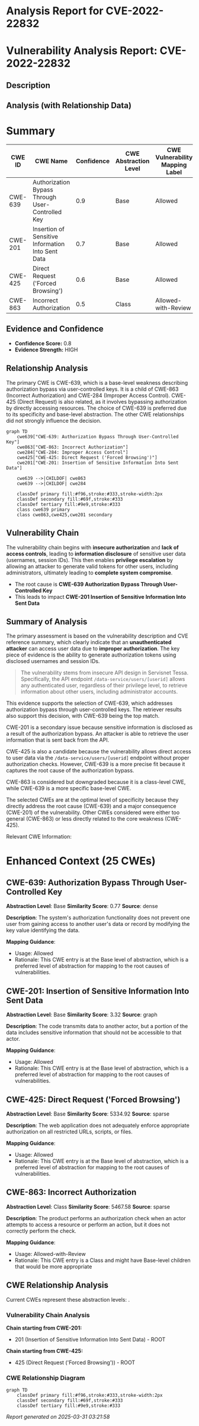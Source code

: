 # Analysis Report for CVE-2022-22832

# Vulnerability Analysis Report: CVE-2022-22832

## Description



## Analysis (with Relationship Data)

# Summary
| CWE ID | CWE Name | Confidence | CWE Abstraction Level | CWE Vulnerability Mapping Label | CWE-Vulnerability Mapping Notes |
|---|---|---|---|---|---|
| CWE-639 | Authorization Bypass Through User-Controlled Key | 0.9 | Base | Allowed | Primary CWE |
| CWE-201 | Insertion of Sensitive Information Into Sent Data | 0.7 | Base | Allowed | Secondary Candidate |
| CWE-425 | Direct Request ('Forced Browsing') | 0.6 | Base | Allowed | Secondary Candidate |
| CWE-863 | Incorrect Authorization | 0.5 | Class | Allowed-with-Review | Secondary Candidate |

## Evidence and Confidence

*   **Confidence Score:** 0.8
*   **Evidence Strength:** HIGH

## Relationship Analysis
The primary CWE is CWE-639, which is a base-level weakness describing authorization bypass via user-controlled keys. It is a child of CWE-863 (Incorrect Authorization) and CWE-284 (Improper Access Control). CWE-425 (Direct Request) is also related, as it involves bypassing authorization by directly accessing resources. The choice of CWE-639 is preferred due to its specificity and base-level abstraction. The other CWE relationships did not strongly influence the decision.

```mermaid
graph TD
    cwe639["CWE-639: Authorization Bypass Through User-Controlled Key"]
    cwe863["CWE-863: Incorrect Authorization"]
    cwe284["CWE-284: Improper Access Control"]
    cwe425["CWE-425: Direct Request ('Forced Browsing')"]
    cwe201["CWE-201: Insertion of Sensitive Information Into Sent Data"]

    cwe639 -->|CHILDOF| cwe863
    cwe639 -->|CHILDOF| cwe284
    
    classDef primary fill:#f96,stroke:#333,stroke-width:2px
    classDef secondary fill:#69f,stroke:#333
    classDef tertiary fill:#9e9,stroke:#333
    class cwe639 primary
    class cwe863,cwe425,cwe201 secondary
```

## Vulnerability Chain
The vulnerability chain begins with **insecure authorization** and **lack of access controls**, leading to **information disclosure** of sensitive user data (usernames, session IDs). This then enables **privilege escalation** by allowing an attacker to generate valid tokens for other users, including administrators, ultimately leading to **complete system compromise**.
  - The root cause is **CWE-639 Authorization Bypass Through User-Controlled Key**
  - This leads to impact **CWE-201 Insertion of Sensitive Information Into Sent Data**

## Summary of Analysis
The primary assessment is based on the vulnerability description and CVE reference summary, which clearly indicate that an **unauthenticated attacker** can access user data due to **improper authorization**. The key piece of evidence is the ability to generate authorization tokens using disclosed usernames and session IDs.

> The vulnerability stems from insecure API design in Servisnet Tessa. Specifically, the API endpoint `/data-service/users/[userid]` allows any authenticated user, regardless of their privilege level, to retrieve information about other users, including administrator accounts.

This evidence supports the selection of CWE-639, which addresses authorization bypass through user-controlled keys. The retriever results also support this decision, with CWE-639 being the top match.

CWE-201 is a secondary issue because sensitive information is disclosed as a result of the authorization bypass. An attacker is able to retrieve the user information that is sent back from the API.

CWE-425 is also a candidate because the vulnerability allows direct access to user data via the `/data-service/users/[userid]` endpoint without proper authorization checks. However, CWE-639 is a more precise fit because it captures the root cause of the authorization bypass.

CWE-863 is considered but downgraded because it is a class-level CWE, while CWE-639 is a more specific base-level CWE.

The selected CWEs are at the optimal level of specificity because they directly address the root cause (CWE-639) and a major consequence (CWE-201) of the vulnerability. Other CWEs considered were either too general (CWE-863) or less directly related to the core weakness (CWE-425).

Relevant CWE Information:

# Enhanced Context (25 CWEs)

## CWE-639: Authorization Bypass Through User-Controlled Key
**Abstraction Level**: Base
**Similarity Score**: 0.77
**Source**: dense

**Description**:
The system's authorization functionality does not prevent one user from gaining access to another user's data or record by modifying the key value identifying the data.

**Mapping Guidance**:
- Usage: Allowed
- Rationale: This CWE entry is at the Base level of abstraction, which is a preferred level of abstraction for mapping to the root causes of vulnerabilities.

## CWE-201: Insertion of Sensitive Information Into Sent Data
**Abstraction Level**: Base
**Similarity Score**: 3.32
**Source**: graph

**Description**:
The code transmits data to another actor, but a portion of the data includes sensitive information that should not be accessible to that actor.

**Mapping Guidance**:
- Usage: Allowed
- Rationale: This CWE entry is at the Base level of abstraction, which is a preferred level of abstraction for mapping to the root causes of vulnerabilities.

## CWE-425: Direct Request ('Forced Browsing')
**Abstraction Level**: Base
**Similarity Score**: 5334.92
**Source**: sparse

**Description**:
The web application does not adequately enforce appropriate authorization on all restricted URLs, scripts, or files.

**Mapping Guidance**:
- Usage: Allowed
- Rationale: This CWE entry is at the Base level of abstraction, which is a preferred level of abstraction for mapping to the root causes of vulnerabilities.

## CWE-863: Incorrect Authorization
**Abstraction Level**: Class
**Similarity Score**: 5467.58
**Source**: sparse

**Description**:
The product performs an authorization check when an actor attempts to access a resource or perform an action, but it does not correctly perform the check.

**Mapping Guidance**:
- Usage: Allowed-with-Review
- Rationale: This CWE entry is a Class and might have Base-level children that would be more appropriate


## CWE Relationship Analysis

Current CWEs represent these abstraction levels: .


### Vulnerability Chain Analysis

**Chain starting from CWE-201:**
- 201 (Insertion of Sensitive Information Into Sent Data) - ROOT


**Chain starting from CWE-425:**
- 425 (Direct Request ('Forced Browsing')) - ROOT



### CWE Relationship Diagram

```mermaid
graph TD
    classDef primary fill:#f96,stroke:#333,stroke-width:2px
    classDef secondary fill:#69f,stroke:#333
    classDef tertiary fill:#9e9,stroke:#333
```



*Report generated on 2025-03-31 03:21:58*
